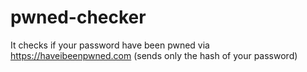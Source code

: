 # pwned-checker
It checks if your password have been pwned via https://haveibeenpwned.com (sends only the hash of your password)

